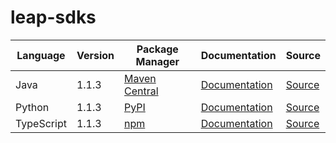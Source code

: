 # leap-sdks

|Language|Version|Package Manager|Documentation|Source|
|-|-|-|-|-|
|Java|1.1.3|[Maven Central](https://central.sonatype.com/artifact/com.konfigthis.leap/leap-java-sdk/1.1.3)|[Documentation](https://github.com/leap-ai/leap-sdks/tree/main/sdks/java/README.md)|[Source](https://github.com/leap-ai/leap-sdks/tree/main/sdks/java)|
|Python|1.1.3|[PyPI](https://pypi.org/project/leap-python-sdk/1.1.3)|[Documentation](https://github.com/leap-ai/leap-sdks/tree/main/sdks/python/README.md)|[Source](https://github.com/leap-ai/leap-sdks/tree/main/sdks/python)|
|TypeScript|1.1.3|[npm](https://www.npmjs.com/package/@leap-ai/sdk/v/1.1.3)|[Documentation](https://github.com/leap-ai/leap-sdks/tree/main/sdks/typescript/README.md)|[Source](https://github.com/leap-ai/leap-sdks/tree/main/sdks/typescript)|